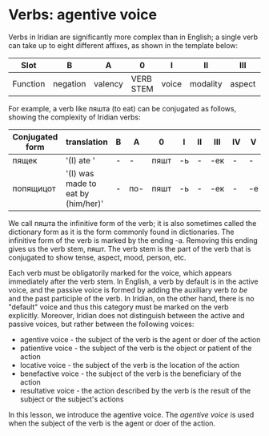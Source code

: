 # Verbs: agentive voice

Verbs in Iridian are significantly more complex than in English; a single verb can take up to eight different affixes, as shown in the template below:

| Slot | B | A | 0 | I | II | III | IV | V | VI |
|------|---|---|---|---|----|-----|----|---|----|
| Function | negation | valency | VERB STEM | voice | modality | aspect | mood | conjunctive form | person |

For example, a verb like пяшта (to eat) can be conjugated as follows, showing the complexity of Iridian verbs:

| Conjugated form | translation | B | A | 0 | I | II | III | IV | V | VI |
|-----------------|-------------|---|---|---|---|----|-----|----|---|----|
| пящек | '(I) ate '| - | - | пяшт | -ь | - | -eк | - | - | - |
| попящицот | '(I) was made to eat by (him/her)' | - | по- | пяшт | -ь | - | -ек | - | -е | -от |


We call пяшта the infinitive form of the verb; it is also sometimes called the dictionary form as it is the form commonly found in dictionaries. The infinitive form of the verb is marked by the ending -а. Removing this ending gives us the verb stem, пяшт. The verb stem is the part of the verb that is conjugated to show tense, aspect, mood, person, etc.

Each verb must be obligatorily marked for the voice, which appears immediately after the verb stem. In English, a verb by default is in the active voice, and the passive voice is formed by adding the auxiliary verb *to be* and the past participle of the verb. In Iridian, on the other hand, there is no "default" voice and thus this category must be marked on the verb explicitly. Moreover, Iridian does not distinguish between the active and passive voices, but rather between the following voices:

* agentive voice - the subject of the verb is the agent or doer of the action
* patientive voice - the subject of the verb is the object or patient of the action
* locative voice - the subject of the verb is the location of the action
* benefactive voice - the subject of the verb is the beneficiary of the action
* resultative voice - the action described by the verb is the result of the subject or the subject's actions

In this lesson, we introduce the agentive voice.
The *agentive voice* is used when the subject of the verb is the agent or doer of the action.